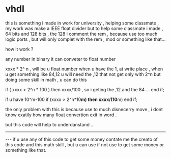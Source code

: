 # vhdl

this is something i made in work for university , helping some classmate , my work was make a IEEE float divider
but to help some classmate i made , 64 bits and 128 bits , the 128 i comment the rem , because use too much logic ports , but
will only complet with the rem , mod or something like that...


how it work ? 


any number in binary it can conveter to float number 

xxxx * 2^ n , will be u float number when u have the 1, at write place , 
when u get something like 84,12 u will need the ,12 that not get only with 2^n
but doing some skill in math , u can do this 


if ( xxxx > 2^n * 100 ) then
xxxx/100 , so i geting the ,12 and the 84 ...
end if;

if u have 10^m-100
if (xxxx > 2^n*10**m) then
xxxx/(10**m)
end if;

the only problem with this is because use to much disnecerry move , 
i dont know exatily how many float convertion exit in word . 

but this code will help to underdanstand ...


--------------------------------------------------------------------------------------------------------

--- if u use any of this code to get some money contate me the creato of this code and this math skill ,
but u can use if not use to get some money or something like that.

